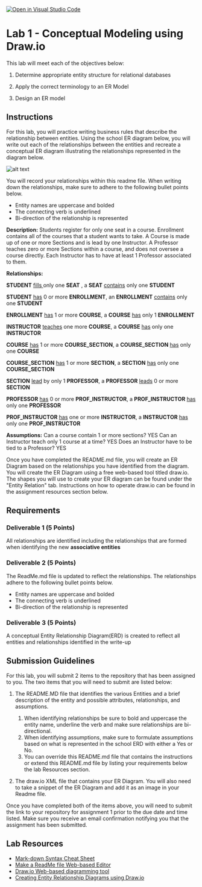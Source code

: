[![Open in Visual Studio Code](https://classroom.github.com/assets/open-in-vscode-c66648af7eb3fe8bc4f294546bfd86ef473780cde1dea487d3c4ff354943c9ae.svg)](https://classroom.github.com/online_ide?assignment_repo_id=9293374&assignment_repo_type=AssignmentRepo)
# Lab 1 - Conceptual Modeling using Draw.io
This lab will meet each of the objectives below:
1. Determine appropriate entity structure for relational databases

2. Apply the correct terminology to an ER Model

3. Design an ER model

## Instructions
For this lab, you will practice writing business rules that describe the relationship between entities.  Using the school ER diagram below, you will write out each of the relationships between the entities and recreate a conceptual ER diagram illustrating the relationships represented in the diagram below.

![alt text](https://instructorc.github.io/site/home/images/school_ERD.PNG)

You will record your relationships within this readme file.  When writing down the relationships, make sure to adhere to the following bullet points below.
- Entity names are uppercase and bolded
- The connecting verb is underlined
- Bi-direction of the relationship is represented

**Description:**
Students register for only one seat in a course. Enrollment contains all of the courses that a student wants to take. A Course is made up of one or more Sections and is lead by one Instructor. A Professor teaches zero or more Sections within a course, and does not oversee a course directly. Each Instructor has to have at least 1 Professor associated to them. 

**Relationships:**

**STUDENT** <ins/> fills </ins> only one **SEAT** , a **SEAT** <ins/>contains</ins> only one **STUDENT**


**STUDENT** <ins/>has</ins> 0 or more **ENROLLMENT**, an **ENROLLMENT** <ins/>contains</ins> only one **STUDENT**

**ENROLLMENT** <ins/>has</ins> 1 or more **COURSE**, a **COURSE** <ins/>has</ins> only 1 **ENROLLMENT**


**INSTRUCTOR** <ins/>teaches</ins> one more **COURSE**, a **COURSE** <ins/>has</ins> only one **INSTRUCTOR**


**COURSE** <ins/>has</ins> 1 or more **COURSE_SECTION**, a **COURSE_SECTION** <ins/>has</ins> only one **COURSE**

**COURSE_SECTION** <ins/>has</ins> 1 or more **SECTION**, a **SECTION** <ins/>has</ins> only one **COURSE_SECTION**


**SECTION** <ins/>lead</ins> by only 1 **PROFESSOR**, a **PROFESSOR** <ins/>leads</ins> 0 or more **SECTION**


**PROFESSOR** <ins/>has</ins> 0 or more **PROF_INSTRUCTOR**, a **PROF_INSTRUCTOR** <ins/>has</ins> only one **PROFESSOR**

**PROF_INSTRUCTOR** <ins/>has</ins> one or more **INSTRUCTOR**, a **INSTRUCTOR** <ins/>has</ins> only one **PROF_INSTRUCTOR**



**Assumptions:**
Can a course contain 1 or more sections? YES
Can an Instructor teach only 1 course at a time? YES
Does an Instructor have to be tied to a Professor? YES


Once you have completed the README.md file, you will create an ER Diagram based on the relationships you have identified from the diagram. You will create the ER Diagram using a free web-based tool titled draw.io.  The shapes you will use to create your ER diagram can be found under the "Entity Relation" tab.  Instructions on how to operate draw.io can be found in the assignment resources section below.

## Requirements

### Deliverable 1 (5 Points)
All relationships are identified including the relationships that are formed when identifying the new **associative entities**


### Deliverable 2 (5 Points)
The ReadMe.md file is updated to reflect the relationships. The relationships adhere to the following bullet points below.
- Entity names are uppercase and bolded
- The connecting verb is underlined
- Bi-direction of the relationship is represented


### Deliverable 3 (5 Points)
A conceptual Entity Relationship Diagram(ERD) is created to reflect all entities and relationships identified in the write-up

## Submission Guidelines

For this lab, you will submit 2 items to the repository that has been assigned to you.  The two items that you will need to submit are listed below: 
1. The README.MD file that identifies the various Entities and a brief description of the entity and possible attributes, relationships, and assumptions. 
   1. When identifying relationships be sure to bold and uppercase the entity name, underline the verb and make sure relationships are bi-directional. 
   2. When identifying assumptions, make sure to formulate assumptions based on what is represented in the school ERD with either a Yes or No. 
   3. You can override this README.md file that contains the instructions or extend this README.md file by listing your requirements below the lab Resources section.

2. The draw.io XML file that contains your ER Diagram.  You will also need to take a snippet of the ER Diagram and add it as an image in your Readme file.

Once you have completed both of the items above, you will need to submit the link to your repository for assignment 1 prior to the due date and time listed.  Make sure you receive an email confirmation notifying you that the assignment has been submitted.


## Lab Resources
- [Mark-down Syntax Cheat Sheet](https://enterprise.github.com/downloads/en/markdown-cheatsheet.pdf)
- [Make a ReadMe file Web-based Editor](https://www.makeareadme.com/)
- [Draw.io Web-based diagramming tool](https://app.diagrams.net/)
- [Creating Entity Relationship Diagrams using Draw.io](https://www.youtube.com/watch?v=lAtCySGDD48)
